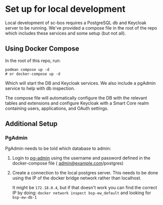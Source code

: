 # Set up for local development

Local development of sc-bos requires a PostgreSQL db and Keycloak server to be running.
We've provided a compose file in the root of the repo which includes these services and some setup (but not all).

## Using Docker Compose

In the root of this repo, run:

```shell
podman compose up -d
# or docker-compose up -d
```

Which will start the DB and Keycloak services.
We also include a pgAdmin service to help with db inspection.

The compose file will automatically configure the DB with the relevant tables and extensions
and configure Keycloak with a Smart Core realm containing users, applications, and OAuth settings.

## Additional Setup

### PgAdmin

PgAdmin needs to be told which database to admin:

1. Login to [pg-admin](http://localhost:8881) using the username and password defined in the docker-compose file (
   admin@example.com/postgres)
2. Create a connection to the local postgres server. This needs to be done using the IP of the docker bridge network
   rather than localhost.

   It might be `172.18.0.4`, but if that doesn't work you can find the correct IP by doing:
   `docker network inspect bsp-ew_default` and looking for `bsp-ew-db-1`
